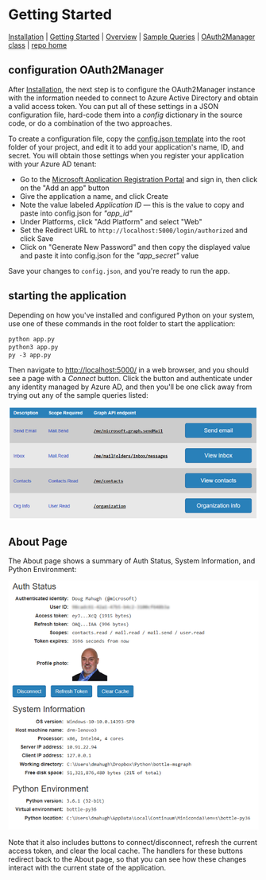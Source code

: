 # Getting Started

[Installation](../Installation/readme.md) | [Getting Started](../GettingStarted/readme.md) | [Overview](../Overview/readme.md) | [Sample Queries](../SampleQueries/readme.md) | [OAuth2Manager class](../OAuth2Manager/readme.md) | [repo home](https://github.com/dmahugh/bottle-msgraph)

## configuration OAuth2Manager

After [Installation](../Installation/readme.md), the next step is to configure the OAuth2Manager instance with the information needed to connect to Azure Active Directory and obtain a valid access token. You can put all of these settings in a JSON configuration file, hard-code them into a _config_ dictionary in the source code, or do a combination of the two approaches.

To create a configuration file, copy the [config.json template](https://github.com/dmahugh/bottle-msgraph/blob/master/docs/misc/config.json) into the root folder of your project, and edit it to add your application's name, ID, and secret. You will obtain those settings when you register your application with your Azure AD tenant:

* Go to the [Microsoft Application Registration Portal](https://apps.dev.microsoft.com/) and sign in, then click on the "Add an app" button
* Give the application a name, and click Create
* Note the value labeled *Application ID* &mdash; this is the value to copy and paste into config.json for _"app_id"_
* Under Platforms, click "Add Platform" and select "Web"
* Set the Redirect URL to ```http://localhost:5000/login/authorized``` and click Save
* Click on "Generate New Password" and then copy the displayed value and paste it into config.json for the _"app_secret"_ value

Save your changes to ```config.json```, and you're ready to run the app.

## starting the application

Depending on how you've installed and configured Python on your system, use one of these commands in the root folder to start the application:

```
python app.py
python3 app.py
py -3 app.py
```

Then navigate to [http://localhost:5000/](http://localhost:5000/) in a web browser, and you should see a page with a _Connect_ button. Click the button and authenticate under any identity managed by Azure AD, and then you'll be one click away from trying out any of the sample queries listed:

![home page](../images/homepage.png)

## About Page

The About page shows a summary of Auth Status, System Information, and Python Environment:

![orginfo](../images/about.png)

Note that it also includes buttons to connect/disconnect, refresh the current access token, and clear the local cache. The handlers for these buttons redirect back to the About page, so that you can see how these changes interact with the current state of the application.
